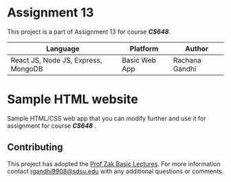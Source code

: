 # Assignment 13
 
 
This project is a part of Assignment 13 for course **_CS648_**.

| Language | Platform | Author |
| -------- | --------|--------|
| React JS, Node JS, Express, MongoDB |  Basic Web App| Rachana Gandhi|

# Sample HTML website 

Sample HTML/CSS web app that you can modify further and use it for assignment for course **_CS648_** . 


## Contributing
This project has adopted the [Prof Zak Basic Lectures](https://www.youtube.com/watch?v=7EWBHppYbmM&feature=youtu.be).
For more information 
contact [rgandhi9908@sdsu.edu](mailto:rgandhi9908@sdsu.edu) with any additional questions or comments.



 


 



